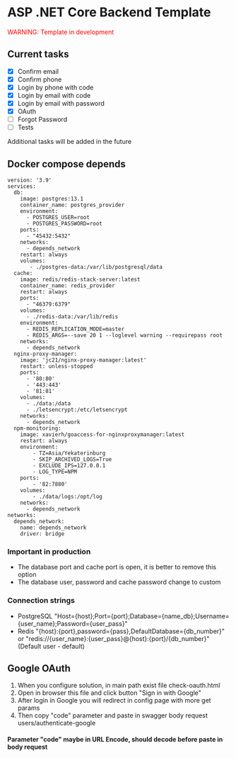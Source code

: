 # ASP .NET Core Backend Template
<span style="color:red">WARNING: Template in development</span>
## Current tasks
- [x] Confirm email
- [x] Confirm phone
- [x] Login by phone with code
- [x] Login by email with code
- [x] Login by email with password
- [x] OAuth
- [ ] Forgot Password
- [ ] Tests

Additional tasks will be added in the future

## Docker compose depends
```
version: '3.9'
services:
  db:
    image: postgres:13.1
    container_name: postgres_provider
    environment:
      - POSTGRES_USER=root
      - POSTGRES_PASSWORD=root
    ports:
      - "45432:5432"
    networks:
      - depends_network
    restart: always
    volumes:
       - ./postgres-data:/var/lib/postgresql/data
  cache:
    image: redis/redis-stack-server:latest
    container_name: redis_provider
    restart: always
    ports:
      - "46379:6379"
    volumes:
      - ./redis-data:/var/lib/redis
    environment:
      - REDIS_REPLICATION_MODE=master
      - REDIS_ARGS=--save 20 1 --loglevel warning --requirepass root
    networks:
      - depends_network
  nginx-proxy-manager:
    image: 'jc21/nginx-proxy-manager:latest'
    restart: unless-stopped
    ports:
      - '80:80'
      - '443:443'
      - '81:81'
    volumes:
      - ./data:/data
      - ./letsencrypt:/etc/letsencrypt
    networks:
      - depends_network
  npm-monitoring:
    image: xavierh/goaccess-for-nginxproxymanager:latest
    restart: always
    environment:
        - TZ=Asia/Yekaterinburg
        - SKIP_ARCHIVED_LOGS=True
        - EXCLUDE_IPS=127.0.0.1
        - LOG_TYPE=NPM
    ports:
        - '82:7880'
    volumes:
        - ./data/logs:/opt/log
    networks:
      - depends_network
networks:
  depends_network:
    name: depends_network
    driver: bridge
```
### Important in production
  - The database port and cache port is open, it is better to remove this option
  - The database user, password and cache password change to custom
### Connection strings
  - PostgreSQL "Host={host};Port={port};Database={name_db};Username={user_name};Password={user_pass}"
  - Redis "{host}:{port},password={pass},DefaultDatabase={db_number}" or "redis://{user_name}:{user_pass}@{host}:{port}/{db_number}" (Default user - default)
## Google OAuth
  1. When you configure solution, in main path exist file check-oauth.html
  2. Open in browser this file and click button "Sign in with Google"
  3. After login in Google you will redirect in config page with more get params
  4. Then copy "code" parameter and paste in swagger body request users/authenticate-google
#### Parameter "code" maybe in URL Encode, should decode before paste in body request
